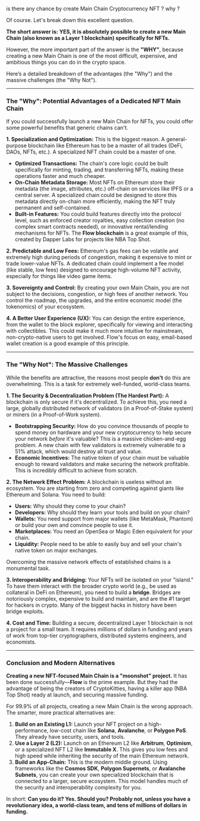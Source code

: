 is there any chance by create Main Chain Cryptocurrency NFT ? why ?

Of course. Let's break down this excellent question.

**The short answer is: YES, it is absolutely possible to create a new Main Chain (also known as a Layer 1 blockchain) specifically for NFTs.**

However, the more important part of the answer is the **"WHY"**, because creating a new Main Chain is one of the most difficult, expensive, and ambitious things you can do in the crypto space.

Here’s a detailed breakdown of the advantages (the "Why") and the massive challenges (the "Why Not").

---

### The "Why": Potential Advantages of a Dedicated NFT Main Chain

If you could successfully launch a new Main Chain for NFTs, you could offer some powerful benefits that generic chains can't.

**1. Specialization and Optimization:**
This is the biggest reason. A general-purpose blockchain like Ethereum has to be a master of all trades (DeFi, DAOs, NFTs, etc.). A specialized NFT chain could be a master of one.

*   **Optimized Transactions:** The chain's core logic could be built specifically for minting, trading, and transferring NFTs, making these operations faster and much cheaper.
*   **On-Chain Metadata Storage:** Most NFTs on Ethereum store their metadata (the image, attributes, etc.) off-chain on services like IPFS or a central server. A specialized chain could be designed to store this metadata directly on-chain more efficiently, making the NFT truly permanent and self-contained.
*   **Built-in Features:** You could build features directly into the protocol level, such as enforced creator royalties, easy collection creation (no complex smart contracts needed), or innovative rental/lending mechanisms for NFTs. The **Flow blockchain** is a great example of this, created by Dapper Labs for projects like NBA Top Shot.

**2. Predictable and Low Fees:**
Ethereum's gas fees can be volatile and extremely high during periods of congestion, making it expensive to mint or trade lower-value NFTs. A dedicated chain could implement a fee model (like stable, low fees) designed to encourage high-volume NFT activity, especially for things like video game items.

**3. Sovereignty and Control:**
By creating your own Main Chain, you are not subject to the decisions, congestion, or high fees of another network. You control the roadmap, the upgrades, and the entire economic model (the tokenomics) of your ecosystem.

**4. A Better User Experience (UX):**
You can design the entire experience, from the wallet to the block explorer, specifically for viewing and interacting with collectibles. This could make it much more intuitive for mainstream, non-crypto-native users to get involved. Flow's focus on easy, email-based wallet creation is a good example of this principle.

---

### The "Why Not": The Massive Challenges

While the benefits are attractive, the reasons most people **don't** do this are overwhelming. This is a task for extremely well-funded, world-class teams.

**1. The Security & Decentralization Problem (The Hardest Part):**
A blockchain is only secure if it's decentralized. To achieve this, you need a large, globally distributed network of validators (in a Proof-of-Stake system) or miners (in a Proof-of-Work system).

*   **Bootstrapping Security:** How do you convince thousands of people to spend money on hardware and your new cryptocurrency to help secure your network *before* it's valuable? This is a massive chicken-and-egg problem. A new chain with few validators is extremely vulnerable to a 51% attack, which would destroy all trust and value.
*   **Economic Incentives:** The native token of your chain must be valuable enough to reward validators and make securing the network profitable. This is incredibly difficult to achieve from scratch.

**2. The Network Effect Problem:**
A blockchain is useless without an ecosystem. You are starting from zero and competing against giants like Ethereum and Solana. You need to build:
*   **Users:** Why should they come to your chain?
*   **Developers:** Why should they learn your tools and build on your chain?
*   **Wallets:** You need support from major wallets (like MetaMask, Phantom) or build your own and convince people to use it.
*   **Marketplaces:** You need an OpenSea or Magic Eden equivalent for your chain.
*   **Liquidity:** People need to be able to easily buy and sell your chain's native token on major exchanges.

Overcoming the massive network effects of established chains is a monumental task.

**3. Interoperability and Bridging:**
Your NFTs will be isolated on your "island." To have them interact with the broader crypto world (e.g., be used as collateral in DeFi on Ethereum), you need to build a **bridge**. Bridges are notoriously complex, expensive to build and maintain, and are the #1 target for hackers in crypto. Many of the biggest hacks in history have been bridge exploits.

**4. Cost and Time:**
Building a secure, decentralized Layer 1 blockchain is not a project for a small team. It requires millions of dollars in funding and years of work from top-tier cryptographers, distributed systems engineers, and economists.

---

### Conclusion and Modern Alternatives

**Creating a new NFT-focused Main Chain is a "moonshot" project.** It has been done successfully—**Flow** is the prime example. But they had the advantage of being the creators of CryptoKitties, having a killer app (NBA Top Shot) ready at launch, and securing massive funding.

For 99.9% of all projects, creating a new Main Chain is the wrong approach. The smarter, more practical alternatives are:

1.  **Build on an Existing L1:** Launch your NFT project on a high-performance, low-cost chain like **Solana**, **Avalanche**, or **Polygon PoS**. They already have security, users, and tools.
2.  **Use a Layer 2 (L2):** Launch on an Ethereum L2 like **Arbitrum**, **Optimism**, or a specialized NFT L2 like **Immutable X**. This gives you low fees and high speed while inheriting the security of the main Ethereum network.
3.  **Build an App-Chain:** This is the modern middle ground. Using frameworks like the **Cosmos SDK**, **Polygon Supernets**, or **Avalanche Subnets**, you can create your own specialized blockchain that is connected to a larger, secure ecosystem. This model handles much of the security and interoperability complexity for you.

In short: **Can you do it? Yes. Should you? Probably not, unless you have a revolutionary idea, a world-class team, and tens of millions of dollars in funding.**